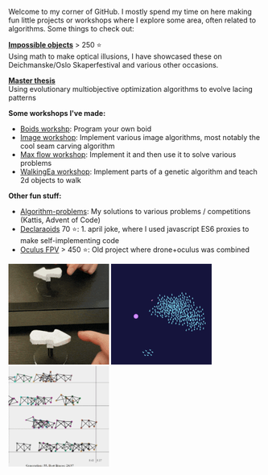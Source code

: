 
Welcome to my corner of GitHub. I mostly spend my time on here making fun little projects or workshops where I explore some area, often related to algorithms. Some things to check out:

[**Impossible objects**](https://github.com/Matsemann/impossible-objects) > 250 ⭐  
Using math to make optical illusions, I have showcased these on Deichmanske/Oslo Skaperfestival and various other occasions. 

[**Master thesis**](https://github.com/Matsemann/eamaster)  
Using evolutionary multiobjective optimization algorithms to evolve lacing patterns

**Some workshops I've made:**  
* [Boids workshp](https://github.com/Matsemann/boids-workshop): Program your own boid
* [Image workshop](https://github.com/Matsemann/image-workshop): Implement various image algorithms, most notably the cool seam carving algorithm
* [Max flow workshop](https://github.com/Matsemann/maxflow-workshop): Implement it and then use it to solve various problems
* [WalkingEa workshop](https://github.com/Matsemann/walkingea): Implement parts of a genetic algorithm and teach 2d objects to walk

**Other fun stuff:**  
* [Algorithm-problems](https://github.com/Matsemann/algorithm-problems): My solutions to various problems / competitions (Kattis, Advent of Code)
* [Declaraoids](https://github.com/Matsemann/Declaraoids) 70 ⭐: 1. april joke, where I used javascript ES6 proxies to make self-implementing code
* [Oculus FPV](https://github.com/Matsemann/oculus-fpv) > 450 ⭐: Old project where drone+oculus was combined



[![Impossile objects](impossible_object.gif)](https://github.com/Matsemann/impossible-objects)
[![Boids](boids.gif)](https://github.com/Matsemann/boids-workshop)
[![EA](ea.gif)](https://github.com/Matsemann/walkingea)
